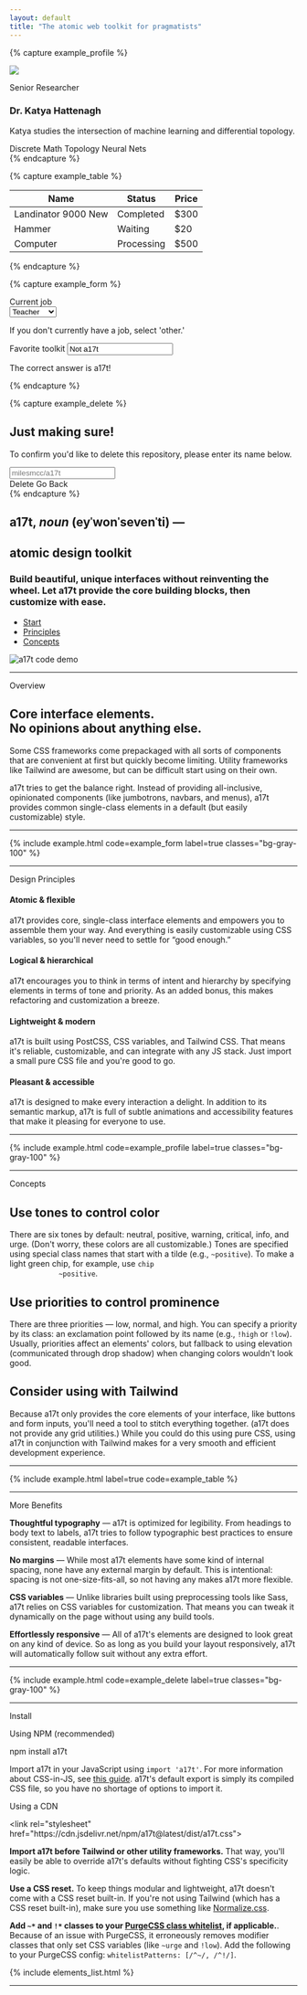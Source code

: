 ```yaml
---
layout: default
title: "The atomic web toolkit for pragmatists"
---
```


{% capture example_profile %}
<div class="card ~neutral !low md:flex max-w-lg">
  <img class="rounded-full mx-auto h-20 w-20 md:mr-6 mb-6" src="{{ '/assets/profile_image.png' | relative_url }}">
  <div class="flex-grow text-center md:text-left">
    <p class="support">Senior Researcher</p>
    <h3 class="heading text-xl">Dr. Katya Hattenagh</h3>
    <p class="mb-3 mt-2">Katya studies the intersection of machine learning and differential topology.</p>
    <div>
      <span class="chip ~neutral mb-1">Discrete Math</span> <span class="chip ~neutral mb-1">Topology</span> <span
        class="chip ~neutral mb-1">Neural Nets</span>
    </div>
  </div>
</div>
{% endcapture %}

{% capture example_table %}
<table class="table">
  <thead>
    <tr>
      <th>Name</th>
      <th>Status</th>
      <th>Price</th>
    </tr>
  </thead>
  <tbody>
    <tr>
      <td>Landinator 9000 <span class="badge ~neutral">New</span></td>
      <td><span class="chip ~positive">Completed</span></td>
      <td>$300</td>
    </tr>
    <tr>
      <td>Hammer</td>
      <td><span class="chip ~urge">Waiting</span></td>
      <td>$20</td>
    </tr>
    <tr>
      <td>Computer</td>
      <td><span class="chip ~info">Processing</span></td>
      <td>$500</td>
    </tr>
  </tbody>
</table>
{% endcapture %}

{% capture example_form %}
<form class="card ~neutral !low">
  <div class="mb-4">
    <label class="label" for="toolkit">Current job</label>
    <div class="select ~neutral !normal my-1 max-w-xs">
      <select>
        <option>Teacher</option>
        <option>Engineer</option>
        <option>Firefighter</option>
        <option>Other</option>
      </select>
    </div>
    <p class="support">If you don't currently have a job, select 'other.'</p>
  </div>
  <div>
    <label class="label" for="toolkit">Favorite toolkit</label>
    <input id="toolkit" type="text" class="input ~critical !normal my-1 max-w-xs  block" placeholder="At least 8 characters..."
      value="Not a17t">
    <p class="support ~critical">The correct answer is a17t!</p>
  </div>
</form>
{% endcapture %}

{% capture example_delete %}
<div class="card ~neutral !low p-0 max-w-sm">
  <div class="p-4">
    <h2 class="heading text-lg mb-1">Just making sure!</h2>
    <p class="support text-base mb-3">To confirm you'd like to delete this repository, please enter its name below.</p>
    <input class="input" type="text" placeholder="milesmcc/a17t">
  </div>
  <section class="section ~critical p-4">
    <span class="button ~critical !high">Delete</span>
    <span class="button ~neutral bg-transparent">Go Back</span>
  </section>
</div>
{% endcapture %}

<div class="md:flex md:mt-24 mb-24 items-center justify-between">
  <section class="md:w-6/12 mb-12 mt-6 mr-6">
    <h2 class="heading text-lg md:text-3xl">
      a17t, <i>noun</i> <span class="text-gray-500">(ey&#712;won&#712;seven&#712;ti) &mdash;</span><br>
    </h2>
    <h1 class="heading text-4xl md:text-5xl mb-4 text-purple-600 font-semibold">
      atomic design toolkit
    </h1>
    <h3 class="subheading text-lg md:text-xl mb-6">Build beautiful, unique interfaces
    without reinventing the wheel. Let a17t provide
      the core building blocks, then customize with ease.</h3>
    <div>
      <ul class="text-lg">
        <li class="portal ~urge active"><a href="#install">Start</a></li>
        <li class="portal"><a href="#design">Principles</a></li>
        <li class="portal"><a href="#concepts">Concepts</a></li>
      </ul>
    </div>
  </section>
  <section class="md:w-5/12">
    <img src="{{'/assets/main_code_demo.png'|relative_url}}" class="rounded" alt="a17t code demo">
  </section>
</div>

<hr class="sep h-12">

<section class="md:flex">
  <div class="md:w-10/12">
    <article class="md:flex">
      <aside class="hidden md:block w-3/12 self-start mh-auto md:sticky mb-4 md:pr-12 md:text-right" style="top: 2rem;">
        <p class="heading text-purple-600 text-2xl">Overview</p>
      </aside>
      <div class="md:w-9/12 content">
        <h2>Core interface elements. <br> No opinions about anything else.</h2>
        <p>Some CSS frameworks come prepackaged with all sorts of components that are convenient
          at first but quickly become limiting. Utility frameworks like Tailwind are awesome, but
          can be difficult start using on their own.</p>
        <p>a17t tries to get the balance right. Instead of providing all-inclusive, opinionated components (like
          jumbotrons, navbars, and menus), a17t provides common single-class elements in a default (but easily
          customizable) style.
        </p>
      </div>
    </article>
    <hr class="sep h-16">
    <article class="md:flex justify-end">
      <div class="md:w-9/12 md:max-w-full">
        {% include example.html code=example_form label=true classes="bg-gray-100" %}
      </div>
    </article>
    <hr class="sep h-16">
    <article class="md:flex" id="design">
      <aside class="md:w-3/12 self-start mh-auto md:sticky mb-4 md:pr-12 md:text-right" style="top: 2rem;">
        <p class="heading text-purple-600 text-3xl mb-8 md:text-2xl">Design Principles</p>
      </aside>
      <div class="md:w-9/12">
        <section class="md:grid grid-cols-2 gap-8">
          <div class="mb-6">
            <span class="shield ~info float-right ml-1 mb-1">
              <span class="icon">
                <i class="fas fa-atom fa-lg"></i>
              </span>
            </span>
            <h4 class="heading text-xl mb-1">Atomic &amp; flexible</h4>
            <p>a17t provides core, single-class interface elements and empowers you to assemble them your way. And
              everything is easily customizable using CSS variables, so you'll never need to settle for &ldquo;good
              enough.&rdquo;
            </p>
          </div>
          <div class="mb-6">
            <span class="float-right shield ~positive ml-1 mb-1">
              <span class="icon">
                <i class="fas fa-brain fa-lg"></i>
              </span>
            </span>
            <h4 class="heading text-xl mb-1">Logical &amp; hierarchical</h4>
            <p>a17t encourages you to think in terms of intent and hierarchy by specifying elements in terms of tone
              and priority. As an added bonus, this makes refactoring and customization a breeze.</p>
          </div>
          <div class="mb-6">
            <span class="float-right shield ~critical ml-1 mb-1">
              <span class="icon">
                <i class="fas fa-feather fa-lg"></i>
              </span>
            </span>
            <h4 class="heading text-xl mb-1">Lightweight &amp; modern</h4>
            <p>a17t is built using PostCSS, CSS variables, and Tailwind CSS. That means it's reliable, customizable,
              and can integrate with any JS stack. Just import a small pure CSS file and you're good to go.</p>
          </div>
          <div class="mb-6">
            <span class="float-right shield ~urge ml-1 mb-1">
              <span class="icon">
                <i class="fas fa-smile-beam fa-lg"></i>
              </span>
            </span>
            <h4 class="heading text-xl mb-1">Pleasant &amp; accessible</h4>
            <p>a17t is designed to make every interaction a delight. In addition to its semantic markup, a17t is full
              of subtle animations and accessibility features that make it pleasing for everyone to use.</p>
          </div>
        </section>
      </div>
    </article>
    <hr class="sep h-16">
    <article class="md:flex justify-end">
      <div class="md:w-9/12 md:max-w-full">
        {% include example.html code=example_profile label=true classes="bg-gray-100" %}
      </div>
    </article>
    <hr class="sep h-16">
    <article class="md:flex" id="concepts">
      <aside class="md:w-3/12 self-start mh-auto md:sticky mb-4 md:pr-12 md:text-right" style="top: 2rem;">
        <p class="heading text-purple-600 text-3xl mb-8 md:text-2xl">Concepts</p>
      </aside>
      <div class="md:w-9/12 content">
        <h2>Use tones to control color</h2>
        <p>There are six tones by default: neutral, positive, warning, critical, info, and urge. (Don't worry, these
          colors are all customizable.) Tones are specified using special class names that start with a tilde 
          (e.g., <code>~positive</code>). To make a light green chip, for example, use <code>chip
            ~positive</code>.</p>
        <h2>Use priorities to control prominence</h2>
        <p>There are three priorities &mdash; low, normal, and high. You can specify a
          priority by its class: an exclamation point followed by its name (e.g., <code>!high</code> or
          <code>!low</code>). Usually, priorities affect an elements' colors, but fallback to using elevation
          (communicated through drop shadow) when changing colors wouldn't look good.</p>
        <h2>Consider using with Tailwind</h2>
        <p>Because a17t only provides the core elements of your interface, like buttons and form inputs, you'll need a
          tool to stitch everything together. (a17t does not provide any grid utilities.) While you could do this using
          pure CSS, using a17t in conjunction with Tailwind makes for a very smooth and efficient development
          experience.</p>
      </div>
    </article>
    <hr class="sep h-16">
    <article class="md:flex justify-end">
      <div class="md:w-9/12 md:max-w-full">
        {% include example.html label=true code=example_table %}
      </div>
    </article>
    <hr class="sep h-16">
    <article class="md:flex">
      <aside class="md:w-3/12 self-start mh-auto md:sticky mb-4 md:pr-12 md:text-right" style="top: 2rem;">
        <p class="heading text-purple-600 text-3xl mb-8 md:text-2xl">More Benefits</p>
      </aside>
      <div class="md:w-9/12 content">
        <p><strong>Thoughtful typography</strong> &mdash; a17t is optimized for legibility. From headings to body text
          to labels, a17t tries to follow typographic best practices to ensure consistent, readable interfaces.</p>
        <p><strong>No margins</strong> &mdash; While most a17t elements have some kind of internal spacing, none have
          any external margin by default. This is intentional: spacing is not one-size-fits-all, so not having any makes
          a17t more flexible.</p>
        <p><strong>CSS variables</strong> &mdash; Unlike libraries built using preprocessing tools like Sass, a17t
          relies on CSS variables for customization. That means you can tweak it dynamically on the page without using
          any build tools.</p>
        <p><strong>Effortlessly responsive</strong> &mdash; All of a17t's elements are designed to look great on any
          kind of device. So as long as you build your layout responsively, a17t will automatically follow suit without
          any extra effort.</p>
      </div>
    </article>
    <hr class="sep h-16">
    <article class="md:flex justify-end">
      <div class="md:w-9/12 md:max-w-full">
        {% include example.html code=example_delete label=true classes="bg-gray-100" %}
      </div>
    </article>
    <hr class="sep h-16">
    <article class="md:flex pb-12" id="install">
      <aside class="md:w-3/12 self-start mh-auto md:sticky mb-4 md:pr-12 md:text-right" style="top: 2rem;">
        <p class="heading text-purple-600 text-3xl mb-8 md:text-2xl">Install</p>
      </aside>
      <div class="md:w-9/12">
        <p class="label mb-2">Using NPM (recommended)</p>
        <div class="card ~neutral !high font-mono mb-4">
          npm install a17t
        </div>
        <p class="mb-6">Import a17t in your JavaScript using <code>import 'a17t'</code>. For more information about
          CSS-in-JS, see <a href="https://css-tricks.com/the-many-ways-to-include-css-in-javascript-applications/">
          this guide</a>. a17t's default export is simply its compiled CSS file, so you have no shortage of options
          to import it.</p>
        <p class="label mb-2">Using a CDN</p>
        <div class="card ~neutral !high font-mono mb-4 text-sm">
          &lt;link rel="stylesheet" href="https://cdn.jsdelivr.net/npm/a17t@latest/dist/a17t.css"&gt;
        </div>
        <aside class="aside ~urge content">
          <p>
            <strong>Import a17t before Tailwind or other utility frameworks.</strong>
            That way, you'll easily be able to override a17t's defaults without fighting CSS's specificity logic.</p>
          <p>
            <strong>Use a CSS reset.</strong>
            To keep things modular and lightweight, a17t doesn't come with a CSS reset built-in. If you're not using
            Tailwind (which has a CSS reset built-in), make sure you use something like <a href="https://necolas.github.io/normalize.css/">Normalize.css</a>.
          </p>
          <p>
            <strong>Add <code>~*</code> and <code>!*</code> classes to your <a href="https://purgecss.com/whitelisting.html">PurgeCSS class whitelist</a>,
            if applicable.</strong>. Because of an issue with PurgeCSS, it erroneously removes modifier classes that only set CSS variables (like <code>~urge</code>
            and <code>!low</code>). Add the following to your PurgeCSS config: <code>whitelistPatterns: [/^~/, /^!/]</code>.
          </p>
        </aside>
      </div>
    </article>
  </div>
  <div class="md:w-2/12 pl-20 hidden md:block opacity-75">
    {% include elements_list.html %}
  </div>
</section>

<hr class="sep">
